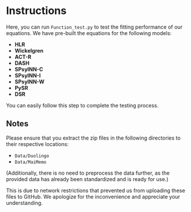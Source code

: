 # Instructions

Here, you can run `Function_test.py` to test the fitting performance of our equations. We have pre-built the equations for the following models:

- **HLR**
- **Wickelgren**
- **ACT-R**
- **DASH**
- **SPsyINN-C**
- **SPsyINN-I**
- **SPsyINN-W**
- **PySR**
- **DSR**

You can easily follow this step to complete the testing process.

## Notes

Please ensure that you extract the zip files in the following directories to their respective locations:

- `Data/Duolingo`
- `Data/MaiMemo`

(Additionally, there is no need to preprocess the data further, as the provided data has already been standardized and is ready for use.)

This is due to network restrictions that prevented us from uploading these files to GitHub. We apologize for the inconvenience and appreciate your understanding.

